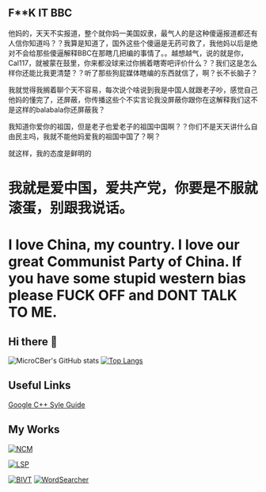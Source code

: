 ## F**K IT BBC

他妈的，天天不实报道，整个就你妈一美国奴隶，最气人的是这种傻逼报道都还有人信你知道吗？？我算是知道了，国外这些个傻逼是无药可救了，我他妈以后是绝对不会给那些傻逼解释BBC在那瞎几把编的事情了。。越想越气，说的就是你，Cal117，就被蒙在鼓里，你来都没球来过你搁着瞎寄吧评价什么？？我们这是怎么样你还能比我更清楚？？听了那些狗屁媒体瞎编的东西就信了，啊？长不长脑子？

我就觉得我搁着聊个天不容易，每次说个啥说到我是中国人就跟老子吵，感觉自己他妈的懂完了，还屏蔽，你传播这些个不实言论我没屏蔽你跟你在这解释我们这不是这样的balabala你还屏蔽我？

我知道你爱你的祖国，但是老子也爱老子的祖国中国啊？？你们不是天天讲什么自由民主吗，我就不能他妈爱我的祖国中国了？啊？

就这样，我的态度是鲜明的

# 我就是爱中国，爱共产党，你要是不服就滚蛋，别跟我说话。
# I love China, my country. I love our great Communist Party of China. If you have some stupid western bias please FUCK OFF and DONT TALK TO ME.

## Hi there 👋

![MicroCBer's GitHub stats](https://github-readme-stats.vercel.app/api?username=MicroCBer)
[![Top Langs](https://github-readme-stats.vercel.app/api/top-langs/?username=MicroCBer)](https://github.com/anuraghazra/github-readme-stats)

## Useful Links
[Google C++ Syle Guide](https://google.github.io/styleguide/cppguide.html)


## My Works

[![NCM](https://github-readme-stats.vercel.app/api/pin/?username=MicroCBer&repo=BetterNCM)](https://github.com/MicroCBer/BetterNCM)

[![LSP](https://github-readme-stats.vercel.app/api/pin/?username=MicroCBer&repo=live-songplayer)](https://github.com/MicroCBer/live-songplayer)

[![BIVT](https://github-readme-stats.vercel.app/api/pin/?username=MicroCBer&repo=BilibiliInteractiveVideoTree)](https://github.com/MicroCBer/BilibiliInteractiveVideoTree)
[![WordSearcher](https://github-readme-stats.vercel.app/api/pin/?username=MicroCBer&repo=WordSearcher)](https://github.com/MicroCBer/WordSearcher)
